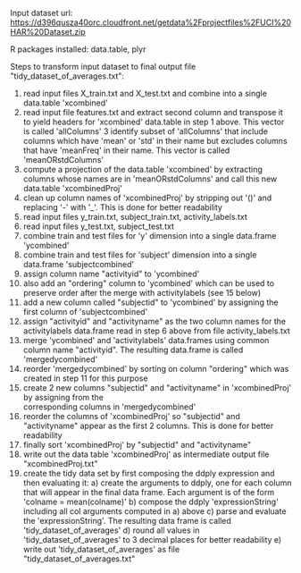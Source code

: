 Input dataset url: https://d396qusza40orc.cloudfront.net/getdata%2Fprojectfiles%2FUCI%20HAR%20Dataset.zip

R packages installed: data.table, plyr

Steps to transform input dataset to final output file "tidy_dataset_of_averages.txt":

1. read input files X_train.txt and X_test.txt and combine into a single data.table 'xcombined'
2. read input file features.txt and extract second column and transpose it to yield headers for 
   'xcombined' data.table in step 1 above. This vector is called 'allColumns'
3  identify subset of 'allColumns' that include columns which have 'mean' or 'std' in their name 
   but excludes columns that have 'meanFreq' in their name. This vector is called 'meanORstdColumns'
4. compute a projection of the data.table 'xcombined' by extracting columns whose names are in 
   'meanORstdColumns' and call this new data.table 'xcombinedProj'
5. clean up column names of 'xcombinedProj' by stripping out '()' and replacing '-' with '_'. 
   This is done for better readability
6. read input files y_train.txt, subject_train.txt, activity_labels.txt
7. read input files y_test.txt, subject_test.txt
8. combine train and test files for 'y' dimension into a single data.frame 'ycombined'
9. combine train and test files for 'subject' dimension into a single data.frame 
   'subjectcombined'
10. assign column name "activityid" to 'ycombined'
11. also add an "ordering" column to 'ycombined' which can be used to preserve order after the 
    merge with activitylabels (see 15 below)
12. add a new column called "subjectid" to 'ycombined' by assigning the first column of 
    'subjectcombined'
13. assign "activityid" and "activityname" as the two column names for the activitylabels data.frame read 
    in step 6 above from file activity_labels.txt
14. merge 'ycombined' and 'activitylabels' data.frames using common column name "activityid". 
    The resulting data.frame is called 'mergedycombined'
15. reorder 'mergedycombined' by sorting on column "ordering" which was created in step 11 for 
    this purpose
16. create 2 new columns "subjectid" and "activityname" in 'xcombinedProj' by assigning from the  
    corresponding columns in 'mergedycombined'
17. reorder the columns of 'xcombinedProj' so "subjectid" and "activityname" appear as the first 
    2 columns. This is done for better readability
18. finally sort 'xcombinedProj' by "subjectid" and "activityname"
19. write out the data table 'xcombinedProj' as intermediate output file "xcombinedProj.txt"
20. create the tidy data set by first composing the ddply expression and then evaluating it:
	a) create the arguments to ddply, one for each column that will appear in the final data 
	   frame. Each argument is of the form 'colname = mean(colname)'
	b) compose the ddply 'expressionString' including all col arguments computed in a) above
	c) parse and evaluate the 'expressionString'. The resulting data frame is called 
	   'tidy_dataset_of_averages'
	d) round all values in 'tidy_dataset_of_averages' to 3 decimal places for better 
	   readability
	e) write out 'tidy_dataset_of_averages' as file "tidy_dataset_of_averages.txt"
